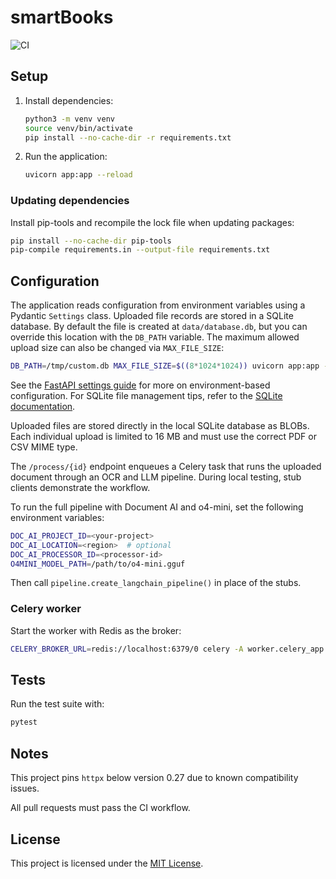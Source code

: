 # smartBooks
![CI](https://github.com/trevmanthony/smartBooks/actions/workflows/ci.yml/badge.svg)


## Setup
1. Install dependencies:
   ```bash
   python3 -m venv venv
   source venv/bin/activate
   pip install --no-cache-dir -r requirements.txt
   ```
2. Run the application:
   ```bash
   uvicorn app:app --reload
   ```

### Updating dependencies
Install pip-tools and recompile the lock file when updating packages:
```bash
pip install --no-cache-dir pip-tools
pip-compile requirements.in --output-file requirements.txt
```


## Configuration
The application reads configuration from environment variables using a
Pydantic `Settings` class. Uploaded file records are stored in a SQLite
database. By default the file is created at `data/database.db`, but you can
override this location with the `DB_PATH` variable. The maximum allowed upload
size can also be changed via `MAX_FILE_SIZE`:

```bash
DB_PATH=/tmp/custom.db MAX_FILE_SIZE=$((8*1024*1024)) uvicorn app:app --reload
```

See the [FastAPI settings guide](https://fastapi.tiangolo.com/advanced/settings/#environment-variables)
for more on environment-based configuration. For SQLite file management tips,
refer to the [SQLite documentation](https://sqlite.org/whentouse.html).

Uploaded files are stored directly in the local SQLite database as BLOBs.
Each individual upload is limited to 16&nbsp;MB and must use the correct PDF or
CSV MIME type.

The `/process/{id}` endpoint enqueues a Celery task that runs the uploaded
document through an OCR and LLM pipeline. During local testing, stub clients
demonstrate the workflow.


To run the full pipeline with Document AI and o4-mini, set the following environment variables:

```bash
DOC_AI_PROJECT_ID=<your-project>
DOC_AI_LOCATION=<region>  # optional
DOC_AI_PROCESSOR_ID=<processor-id>
O4MINI_MODEL_PATH=/path/to/o4-mini.gguf
```

Then call `pipeline.create_langchain_pipeline()` in place of the stubs.

### Celery worker

Start the worker with Redis as the broker:

```bash
CELERY_BROKER_URL=redis://localhost:6379/0 celery -A worker.celery_app worker --loglevel=info
```

## Tests
Run the test suite with:
```bash
pytest
```

## Notes
This project pins `httpx` below version 0.27 due to known compatibility issues.


All pull requests must pass the CI workflow.

## License
This project is licensed under the [MIT License](./LICENSE).
